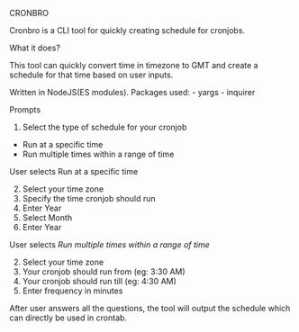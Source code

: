 CRONBRO

Cronbro is a CLI tool for quickly creating schedule for cronjobs.

What it does?

This tool can quickly convert time in timezone to GMT and create a schedule for that time based on user inputs. 

Written in NodeJS(ES modules).
Packages used:
       -   yargs
       -   inquirer 

Prompts
1. Select the type of schedule for your cronjob
-	Run at a specific time
-	Run multiple times within a range of time

User selects Run at a specific time

2. Select your time zone 
3. Specify the time cronjob should run 
4. Enter Year
5. Select Month
6. Enter Year

User selects *Run multiple times within a range of time*

2. Select your time zone 
3. Your cronjob should run from (eg: 3:30 AM)
4. Your cronjob should run till (eg: 4:30 AM)
5. Enter frequency in minutes 

After user answers all the questions, the tool will output the schedule which can directly be used in crontab.



